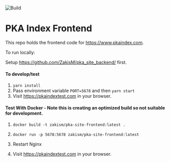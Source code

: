 ![Build](https://github.com/ZakisM/pka_site_frontend/workflows/Build/badge.svg)

# PKA Index Frontend

This repo holds the frontend code for https://www.pkaindex.com.

To run locally:

Setup https://github.com/ZakisM/pka_site_backend/ first.

#### To develop/test
1. `yarn install`
2. Pass environment variable `PORT=5678` and then `yarn start`
3. Visit https://pkaindextest.com in your browser. 

#### Test With Docker - Note this is creating an optimized build so not suitable for development.
1. `docker build -t zakism/pka-site-frontend:latest .`
2. `docker run -p 5678:5678 zakism/pka-site-frontend:latest`
     
4. Restart Nginx
5. Visit https://pkaindextest.com in your browser.
